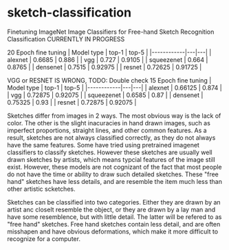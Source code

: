 # sketch-classification
Finetuning ImageNet Image Classifiers for Free-hand Sketch Recognition Classification
CURRENTLY IN PROGRESS


20 Epoch fine tuning
| Model type | top-1  | top-5  |
|------------|---|---|
| alexnet    | 0.6685  | 0.886  |
| vgg        | 0.727  | 0.9105   |
| squeezenet | 0.664  | 0.8765  |
| densenet   | 0.7515  | 0.92975  |
| resnet     | 0.72625  | 0.91725  |


VGG or RESNET IS WRONG, TODO: Double check
15 Epoch fine tuning
| Model type | top-1  | top-5  |
|------------|---|---|
| alexnet    | 0.66125  | 0.874  |
| vgg        | 0.72875  | 0.92075   |
| squeezenet | 0.6585  | 0.87  |
| densenet   | 0.75325  | 0.93  |
| resnet     | 0.72875  | 0.92075  |


Sketches differ from images in 2 ways. The most obvious way is the lack of color. The other is the slight inacuracies in hand drawn images, such as imperfect proportions, straight lines, and other common features. As a result, sketches are not always classified correctly, as they do not always have the same features.
Some have tried using pretrained imagenet classifiers to classify sketches. However these sketches are usually well drawn sketches by artists, which means typcial features of the image still exist. However, these models are not cognizant of the fact that most people do not have the time or ability to draw such detailed sketches.
These "free hand" sketches have less details, and are resemble the item much less than other artistic scketches.

Sketches can be classified into two categories. Either they are drawn by an artist anc closelt resemble the object, or they are drawn by a lay man and have some resemblence, but with little detail. The latter will be refered to as "free hand" sketches. Free hand sketches contain less detail, and are often misshapen and have obvious deformations, which make it more difficult to recognize for a computer. 